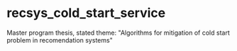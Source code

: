 # recsys_cold_start_service
Master program thesis, stated theme: "Algorithms for mitigation of cold start problem in recomendation systems"
